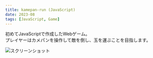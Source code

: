 ```yaml
---
title: kamepan-run (JavaScript)
date: 2023-08
tags: [JavaScript, Game]
---
```


初めてJavaScriptで作成したWebゲーム。  
プレイヤーはカメパンを操作して敵を倒し、玉を運ぶことを目指します。  

![スクリーンショット](/images/kamepan-run.png)
